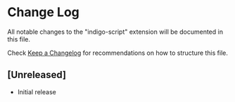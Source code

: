 # Change Log

All notable changes to the "indigo-script" extension will be documented in this file.

Check [Keep a Changelog](http://keepachangelog.com/) for recommendations on how to structure this file.

## [Unreleased]

- Initial release